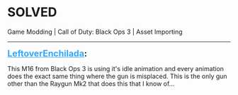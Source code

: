 # SOLVED
Game Modding | Call of Duty: Black Ops 3 | Asset Importing

---
<strong style="font-size: 1.4em;"><span style="text-decoration: underline;text-decoration-color: #34a7f9;"><span style="color:#34a7f9;">LeftoverEnchilada</span></span>:</strong>

<p>This M16 from Black Ops 3 is using it&#39;s idle animation and every animation does the exact same thing where the gun is misplaced. This is the only gun other than the Raygun Mk2 that does this that I know of...</p>
